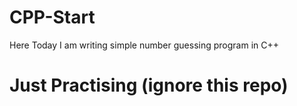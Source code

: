 # CPP-Start
Here Today I am writing simple number guessing program in C++

# Just Practising (ignore this repo)
